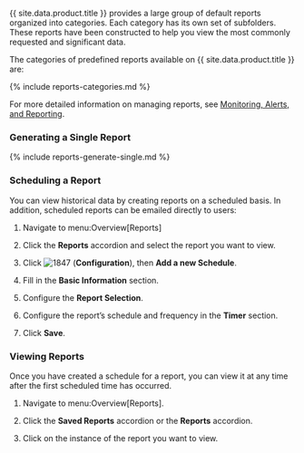 {{ site.data.product.title }} provides a large group of default reports organized into
categories. Each category has its own set of subfolders. These reports
have been constructed to help you view the most commonly requested and
significant data.

The categories of predefined reports available on {{ site.data.product.title }} are:

{% include reports-categories.md %}

For more detailed information on managing reports, see [Monitoring,
Alerts, and
Reporting](../monitoring_alerts_and_reporting/index.html).

### Generating a Single Report

{% include reports-generate-single.md %}

### Scheduling a Report

You can view historical data by creating reports on a scheduled basis.
In addition, scheduled reports can be emailed directly to users:

1.  Navigate to menu:Overview\[Reports\]

2.  Click the **Reports** accordion and select the report you want to
    view.

3.  Click ![1847](../images/1847.png) (**Configuration**), then **Add a
    new Schedule**.

4.  Fill in the **Basic Information** section.

5.  Configure the **Report Selection**.

6.  Configure the report’s schedule and frequency in the **Timer**
    section.

7.  Click **Save**.

### Viewing Reports

Once you have created a schedule for a report, you can view it at any
time after the first scheduled time has occurred.

1.  Navigate to menu:Overview\[Reports\].

2.  Click the **Saved Reports** accordion or the **Reports** accordion.

3.  Click on the instance of the report you want to view.
